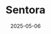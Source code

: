 ---  
layout: startup_page  
title: "Sentora"  
id: "sentora.com"  
permalink: "/sentorasentora.com05062025/"  
website: "https://www.sentora.com/"  
funding_round: "Series A"  
funding_amount: "$25M"  
investors: "New Form Capital, Joint Effects, Tribe Capital, Ripple, Curved Ventures, Flare, Bankai Ventures"  
about: "Sentora is an institutional DeFi platform formed by the merger of IntoTheBlock and Trident Digital, offering yield strategies, risk management, and financial services. The platform aims to provide an end-to-end solution for institutions looking to enter the DeFi space. It combines expertise in yield and risk management with structured finance to cater to diverse institutional needs."  
markets: "DeFi, Fintech, Risk Management"  
hq: "Miami, Florida, United States"  
founded_year: "2025"  
linkedin: "https://www.linkedin.com/company/sentorahq"  
twitter: ""  
instagram: ""  
facebook: "https://www.facebook.com/profile.php?id=100067212475354"  
crunchbase: "https://www.crunchbase.com/organization/sentora"  
pitchbook: "https://pitchbook.com/profiles/company/820114-66"  

date_display: "06-May-2025"  
date: "2025-05-06"

# SEO Optimization  
meta_title: "Sentora - Series A Funding ($25M)"  
meta_description: "Sentora, Sentora is an institutional DeFi platform formed by the merger of IntoTheBlock and Trident Digital, offering yield strategies, risk management, and fi..."  
meta_keywords: "Sentora, DeFi, Fintech, Risk Management, Series A funding"  
canonical_url: "https://startup.projectstartups.com/sentorasentora.com05062025/"  
---